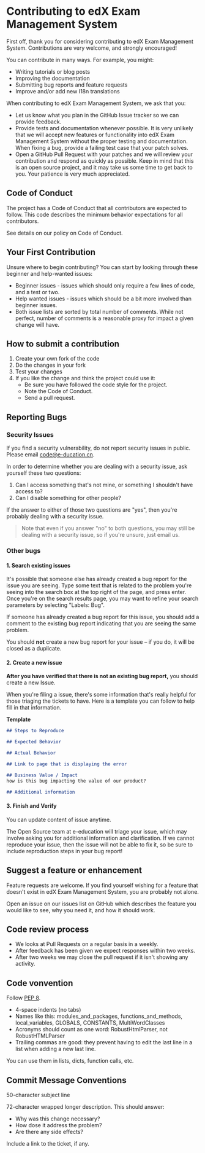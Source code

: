 # Contributing to edX Exam Management System

First off, thank you for considering contributing to edX Exam Management System. Contributions are very welcome, and strongly encouraged!

You can contribute in many ways. For example, you might:
* Writing tutorials or blog posts
* Improving the documentation
* Submitting bug reports and feature requests
* Improve and/or add new I18n translations

When contributing to edX Exam Management System, we ask that you:
* Let us know what you plan in the GitHub Issue tracker so we can provide feedback.
* Provide tests and documentation whenever possible. It is very unlikely that we will accept new features or functionality into edX Exam Management System without the proper testing and documentation. When fixing a bug, provide a failing test case that your patch solves.
* Open a GitHub Pull Request with your patches and we will review your contribution and respond as quickly as possible. Keep in mind that this is an open source project, and it may take us some time to get back to you. Your patience is very much appreciated.

## Code of Conduct

The project has a Code of Conduct that all contributors are expected to follow. This code describes the minimum behavior expectations for all contributors.

See details on our policy on Code of Conduct.

## Your First Contribution

Unsure where to begin contributing? You can start by looking through these beginner and help-wanted issues:

* Beginner issues - issues which should only require a few lines of code, and a test or two.
* Help wanted issues - issues which should be a bit more involved than beginner issues.
* Both issue lists are sorted by total number of comments. While not perfect, number of comments is a reasonable proxy for impact a given change will have.

## How to submit a contribution

1. Create your own fork of the code
2. Do the changes in your fork
3. Test your changes
4. If you like the change and think the project could use it:
    * Be sure you have followed the code style for the project.
    * Note the Code of Conduct.
    * Send a pull request.

## Reporting Bugs 
### Security Issues 
If you find a security vulnerability, do not report security issues in public. Please email code@e-ducation.cn.

In order to determine whether you are dealing with a security issue, ask yourself these two questions:
1. Can I access something that's not mine, or something I shouldn't have access to?
2. Can I disable something for other people?

If the answer to either of those two questions are "yes", then you're probably dealing with a security issue. 

> Note that even if you answer "no" to both questions, you may still be dealing with a security issue, so if you're unsure, just email us.

### Other bugs 
#### 1. Search existing issues

​It's possible that someone else has already created a bug report for the issue you are seeing. 
Type some text that is related to the problem you're seeing into the search box at the top right of the page, and press enter. 
Once you're on the search results page, you may want to refine your search parameters by selecting "Labels: Bug".

If someone has already created a bug report for this issue, you should add a comment to the existing bug report indicating that you are seeing the same problem. 

You should **not** create a new bug report for your issue – if you do, it will be closed as a duplicate. 

#### 2. Create a new issue

**After you have verified that there is not an existing bug report,** you should create a new Issue. 

When you're filing a issue, there's some information that's really helpful for those triaging the tickets to have. Here is a template you can follow to help fill in that information.

**Template**
```markdown
## Steps to Reproduce

## Expected Behavior

## Actual Behavior

## Link to page that is displaying the error

## Business Value / Impact
how is this bug impacting the value of our product?

## Additional information
```

#### 3. Finish and Verify 

You can update content of issue anytime.

The Open Source team at e-education will triage your issue, which may involve asking you for additional information and clarification. 
If we cannot reproduce your issue, then the issue will not be able to fix it, so be sure to include reproduction steps in your bug report!
 

## Suggest a feature or enhancement

Feature requests are welcome. If you find yourself wishing for a feature that doesn't exist in edX Exam Management System, you are probably not alone. 

Open an issue on our issues list on GitHub which describes the feature you would like to see, why you need it, and how it should work.

## Code review process

* We looks at Pull Requests on a regular basis in a weekly. 
* After feedback has been given we expect responses within two weeks.
* After two weeks we may close the pull request if it isn't showing any activity.

## Code vonvention
Follow [PEP 8](http://www.python.org/dev/peps/pep-0008/).

* 4-space indents (no tabs)
* Names like this: modules_and_packages, functions_and_methods, local_variables, GLOBALS, CONSTANTS, MultiWordClasses
* Acronyms should count as one word: RobustHtmlParser, not RobustHTMLParser
* Trailing commas are good: they prevent having to edit the last line in a list when adding a new last line. 

You can use them in lists, dicts, function calls, etc.

## Commit Message Conventions

50-character subject line

72-character wrapped longer description. This should answer:

* Why was this change necessary?
* How dose it address the problem?
* Are there any side effects?

Include a link to the ticket, if any.

